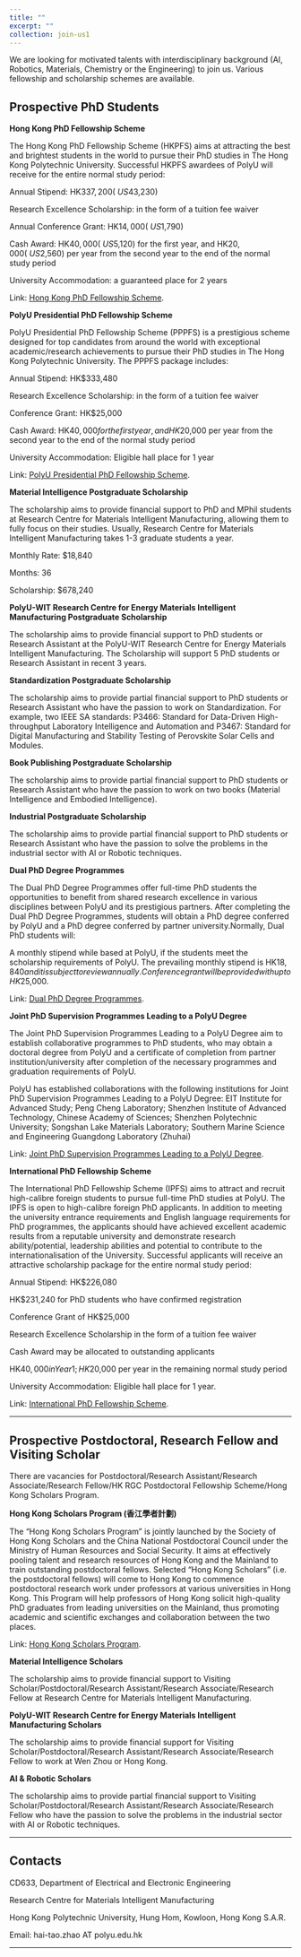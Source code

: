 ```yaml
---
title: ""
excerpt: ""
collection: join-us1
---
```

We are looking for motivated talents with interdisciplinary background (AI, Robotics, Materials, Chemistry or the Engineering) to join us. Various fellowship and scholarship schemes are available. 

## Prospective PhD Students

**Hong Kong PhD Fellowship Scheme**

The Hong Kong PhD Fellowship Scheme (HKPFS) aims at attracting the best and brightest students in the world to pursue their PhD studies in The Hong Kong Polytechnic University. Successful HKPFS awardees of PolyU will receive for the entire normal study period:

Annual Stipend: HK$337,200 (~US$43,230)

Research Excellence Scholarship: in the form of a tuition fee waiver

Annual Conference Grant: HK$14,000 (~US$1,790)

Cash Award: HK$40,000 (~US$5,120) for the first year, and HK$20,000 (~US$2,560) per year from the second year to the end of the normal study period

University Accommodation: a guaranteed place for 2 years

Link: [Hong Kong PhD Fellowship Scheme](https://cerg1.ugc.edu.hk/hkpfs/index.html). 



**PolyU Presidential PhD Fellowship Scheme**

PolyU Presidential PhD Fellowship Scheme (PPPFS) is a prestigious scheme designed for top candidates from around the world with exceptional academic/research achievements to pursue their PhD studies in The Hong Kong Polytechnic University. The PPPFS package includes:

Annual Stipend: HK$333,480

Research Excellence Scholarship: in the form of a tuition fee waiver

Conference Grant: HK$25,000

Cash Award: HK$40,000 for the first year, and HK$20,000 per year from the second year to the end of the normal study period

University Accommodation: Eligible hall place for 1 year

Link: [PolyU Presidential PhD Fellowship Scheme](https://www.polyu.edu.hk/gs/prospective-students/fellowship-scholarship-schemes/pppfs/). 



**Material Intelligence Postgraduate Scholarship**

The scholarship aims to provide financial support to PhD and MPhil students at Research Centre for Materials Intelligent Manufacturing, allowing them to fully focus on their studies. Usually, Research Centre for Materials Intelligent Manufacturing takes 1-3 graduate students a year.

Monthly Rate: $18,840

Months: 36

Scholarship: $678,240



**PolyU-WIT Research Centre for Energy Materials Intelligent Manufacturing Postgraduate Scholarship**

The scholarship aims to provide financial support to PhD students or Research Assistant at the PolyU-WIT Research Centre for Energy Materials Intelligent Manufacturing. The Scholarship will support 5 PhD students or Research Assistant in recent 3 years.



**Standardization Postgraduate Scholarship**

The scholarship aims to provide partial financial support to PhD students or Research Assistant who have the passion to work on Standardization. For example, two IEEE SA standards: P3466: Standard for Data-Driven High-throughput Laboratory Intelligence and Automation and P3467: Standard for Digital Manufacturing and Stability Testing of Perovskite Solar Cells and Modules.



**Book Publishing Postgraduate Scholarship**

The scholarship aims to provide partial financial support to PhD students or Research Assistant who have the passion to work on two books (Material Intelligence and Embodied Intelligence).



**Industrial Postgraduate Scholarship**

The scholarship aims to provide partial financial support to PhD students or Research Assistant who have the passion to solve the problems in the industrial sector with AI or Robotic techniques.



**Dual PhD Degree Programmes**

The Dual PhD Degree Programmes offer full-time PhD students the opportunities to benefit from shared research excellence in various disciplines between PolyU and its prestigious partners. After completing the Dual PhD Degree Programmes, students will obtain a PhD degree conferred by PolyU and a PhD degree conferred by partner university.Normally, Dual PhD students will:

A monthly stipend while based at PolyU, if the students meet the scholarship requirements of PolyU. The prevailing monthly stipend is HK$18,840 and it is subject to review annually. Conference grant will be provided with up to HK$25,000.

Link: [Dual PhD Degree Programmes](https://www.polyu.edu.hk/gs/prospective-students/collaborative-phd-programmes/dual-phd-degree-programmes/). 



**Joint PhD Supervision Programmes Leading to a PolyU Degree**

The Joint PhD Supervision Programmes Leading to a PolyU Degree aim to establish collaborative programmes to PhD students, who may obtain a doctoral degree from PolyU and a certificate of completion from partner institution/university after completion of the necessary programmes and graduation requirements of PolyU.

PolyU has established collaborations with the following institutions for Joint PhD Supervision Programmes Leading to a PolyU Degree: EIT Institute for Advanced Study; Peng Cheng Laboratory; Shenzhen Institute of Advanced Technology, Chinese Academy of Sciences; Shenzhen Polytechnic University; Songshan Lake Materials Laboratory; Southern Marine Science and Engineering Guangdong Laboratory (Zhuhai)

Link: [Joint PhD Supervision Programmes Leading to a PolyU Degree](https://www.polyu.edu.hk/gs/prospective-students/collaborative-phd-programmes/joint-phd-supervision-programmes-leading-to-a-polyu-degree/). 



**International PhD Fellowship Scheme**

The International PhD Fellowship Scheme (IPFS) aims to attract and recruit high-calibre foreign students to pursue full-time PhD studies at PolyU. The IPFS is open to high-calibre foreign PhD applicants. In addition to meeting the university entrance requirements and English language requirements for PhD programmes, the applicants should have achieved excellent academic results from a reputable university and demonstrate research ability/potential, leadership abilities and potential to contribute to the internationalisation of the University. Successful applicants will receive an attractive scholarship package for the entire normal study period:

Annual Stipend: HK$226,080

HK$231,240 for PhD students who have confirmed registration

Conference Grant of HK$25,000

Research Excellence Scholarship in the form of a tuition fee waiver

Cash Award may be allocated to outstanding applicants

HK$40,000 in Year 1; HK$20,000 per year in the remaining normal study period

University Accommodation: Eligible hall place for 1 year. 

Link: [International PhD Fellowship Scheme](https://www.polyu.edu.hk/gs/prospective-students/fellowship-scholarship-schemes/ipfs/). 

---


## Prospective Postdoctoral, Research Fellow and Visiting Scholar 

There are vacancies for Postdoctoral/Research Assistant/Research Associate/Research Fellow/HK RGC Postdoctoral Fellowship Scheme/Hong Kong Scholars Program.



**Hong Kong Scholars Program (香江學者計劃)**

The “Hong Kong Scholars Program” is jointly launched by the Society of Hong Kong Scholars and the China National Postdoctoral Council under the Ministry of Human Resources and Social Security. It aims at effectively pooling talent and research resources of Hong Kong and the Mainland to train outstanding postdoctoral fellows. Selected “Hong Kong Scholars” (i.e. the postdoctoral fellows) will come to Hong Kong to commence postdoctoral research work under professors at various universities in Hong Kong. This Program will help professors of Hong Kong solicit high-quality PhD graduates from leading universities on the Mainland, thus promoting academic and scientific exchanges and collaboration between the two places.

Link: [Hong Kong Scholars Program](https://www.hkscholars.org/). 



**Material Intelligence Scholars**

The scholarship aims to provide financial support to Visiting Scholar/Postdoctoral/Research Assistant/Research Associate/Research Fellow at Research Centre for Materials Intelligent Manufacturing.


**PolyU-WIT Research Centre for Energy Materials Intelligent Manufacturing Scholars**

The scholarship aims to provide financial support for Visiting Scholar/Postdoctoral/Research Assistant/Research Associate/Research Fellow to work at Wen Zhou or Hong Kong. 



**AI & Robotic Scholars**

The scholarship aims to provide partial financial support to Visiting Scholar/Postdoctoral/Research Assistant/Research Associate/Research Fellow who have the passion to solve the problems in the industrial sector with AI or Robotic techniques.


---

## Contacts

CD633, Department of Electrical and Electronic Engineering

Research Centre for Materials Intelligent Manufacturing

Hong Kong Polytechnic University, Hung Hom, Kowloon, Hong Kong S.A.R.

Email: hai-tao.zhao AT polyu.edu.hk

---

